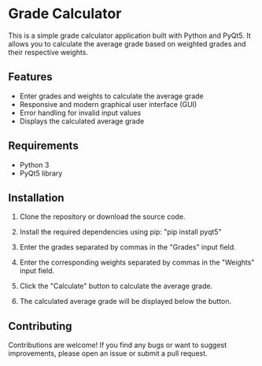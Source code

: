 # Grade Calculator

This is a simple grade calculator application built with Python and PyQt5. It allows you to calculate the average grade based on weighted grades and their respective weights.

## Features

- Enter grades and weights to calculate the average grade
- Responsive and modern graphical user interface (GUI)
- Error handling for invalid input values
- Displays the calculated average grade

## Requirements

- Python 3
- PyQt5 library

## Installation

1. Clone the repository or download the source code.

2. Install the required dependencies using pip: "pip install pyqt5"

3. Enter the grades separated by commas in the "Grades" input field.

4. Enter the corresponding weights separated by commas in the "Weights" input field.

5. Click the "Calculate" button to calculate the average grade.

6. The calculated average grade will be displayed below the button.

## Contributing

Contributions are welcome! If you find any bugs or want to suggest improvements, please open an issue or submit a pull request.